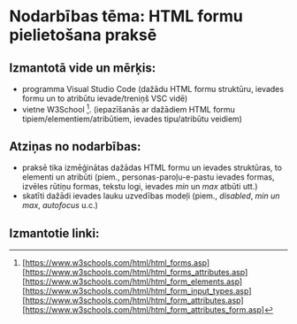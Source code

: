 # Nodarbības tēma: HTML formu pielietošana praksē  
## Izmantotā vide un mērķis:  
- programma Visual Studio Code (dažādu HTML formu struktūru, ievades formu un to atribūtu ievade/treniņš VSC vidē)
- vietne W3School [^1].  (iepazīšanās ar dažādiem HTML formu tipiem/elementiem/atribūtiem, ievades tipu/atribūtu veidiem)

## Atziņas no nodarbības:
 - praksē tika izmēģinātas dažādas HTML formu un ievades struktūras, to elementi un atribūti (piem., personas-paroļu-e-pastu ievades formas, izvēles rūtiņu formas, tekstu logi, ievades *min* un *max* atbūti utt.)
 - skatīti dažādi ievades lauku uzvedības modeļi (piem., *disabled*, *min un max*, *autofocus* u.c.)  

## Izmantotie linki:
[^1]: [https://www.w3schools.com/html/html_forms.asp]
[https://www.w3schools.com/html/html_forms_attributes.asp]
[https://www.w3schools.com/html/html_form_elements.asp]
[https://www.w3schools.com/html/html_form_input_types.asp]
[https://www.w3schools.com/html/html_form_attributes.asp]
[https://www.w3schools.com/html/html_form_attributes_form.asp]  





